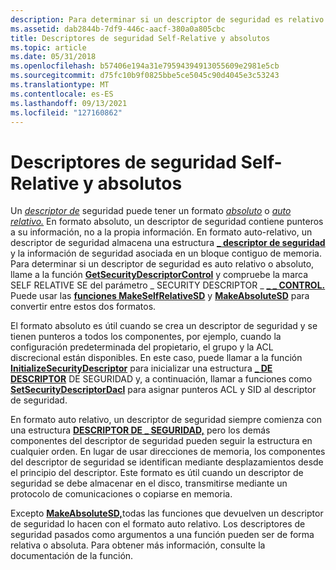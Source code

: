 ```yaml
---
description: Para determinar si un descriptor de seguridad es relativo o absoluto, llame a la función GetSecurityDescriptorControl y compruebe la marca SELF RELATIVE SE del parámetro \_ \_ SECURITY DESCRIPTOR \_ \_ CONTROL.
ms.assetid: dab2844b-7df9-446c-aacf-380a0a805cbc
title: Descriptores de seguridad Self-Relative y absolutos
ms.topic: article
ms.date: 05/31/2018
ms.openlocfilehash: b57406e194a31e79594394913055609e2981e5cb
ms.sourcegitcommit: d75fc10b9f0825bbe5ce5045c90d4045e3c53243
ms.translationtype: MT
ms.contentlocale: es-ES
ms.lasthandoff: 09/13/2021
ms.locfileid: "127160862"
---
```

# <a name="absolute-and-self-relative-security-descriptors"></a>Descriptores de seguridad Self-Relative y absolutos

Un [*descriptor de*](/windows/desktop/SecGloss/s-gly) seguridad puede tener un formato [*absoluto*](/windows/desktop/SecGloss/a-gly) o [*auto relativo.*](/windows/desktop/SecGloss/s-gly) En formato absoluto, un descriptor de seguridad contiene punteros a su información, no a la propia información. En formato auto-relativo, un descriptor de seguridad almacena una estructura [**\_ descriptor de seguridad**](/windows/desktop/api/Winnt/ns-winnt-security_descriptor) y la información de seguridad asociada en un bloque contiguo de memoria. Para determinar si un descriptor de seguridad es auto relativo o absoluto, llame a la función [**GetSecurityDescriptorControl**](/windows/win32/api/securitybaseapi/nf-securitybaseapi-getsecuritydescriptorcontrol) y compruebe la marca SELF RELATIVE SE del parámetro \_ SECURITY DESCRIPTOR \_ [**\_ \_ CONTROL.**](security-descriptor-control.md) Puede usar las [**funciones MakeSelfRelativeSD**](/windows/win32/api/securitybaseapi/nf-securitybaseapi-makeselfrelativesd) y [**MakeAbsoluteSD**](/windows/win32/api/securitybaseapi/nf-securitybaseapi-makeabsolutesd) para convertir entre estos dos formatos.

El formato absoluto es útil cuando se crea un descriptor de seguridad y se tienen punteros a todos los componentes, por ejemplo, cuando la configuración predeterminada del propietario, el grupo y la ACL discrecional están disponibles. En este caso, puede llamar a la función [**InitializeSecurityDescriptor**](/windows/win32/api/securitybaseapi/nf-securitybaseapi-initializesecuritydescriptor) para inicializar una estructura [**\_ DE DESCRIPTOR**](/windows/desktop/api/Winnt/ns-winnt-security_descriptor) DE SEGURIDAD y, a continuación, llamar a funciones como [**SetSecurityDescriptorDacl**](/windows/win32/api/securitybaseapi/nf-securitybaseapi-setsecuritydescriptordacl) para asignar punteros ACL y SID al descriptor de seguridad.

En formato auto relativo, un descriptor de seguridad siempre comienza con una estructura [**DESCRIPTOR DE \_ SEGURIDAD,**](/windows/desktop/api/Winnt/ns-winnt-security_descriptor) pero los demás componentes del descriptor de seguridad pueden seguir la estructura en cualquier orden. En lugar de usar direcciones de memoria, los componentes del descriptor de seguridad se identifican mediante desplazamientos desde el principio del descriptor. Este formato es útil cuando un descriptor de seguridad se debe almacenar en el disco, transmitirse mediante un protocolo de comunicaciones o copiarse en memoria.

Excepto [**MakeAbsoluteSD,**](/windows/win32/api/securitybaseapi/nf-securitybaseapi-makeabsolutesd)todas las funciones que devuelven un descriptor de seguridad lo hacen con el formato auto relativo. Los descriptores de seguridad pasados como argumentos a una función pueden ser de forma relativa o absoluta. Para obtener más información, consulte la documentación de la función.

 

 
